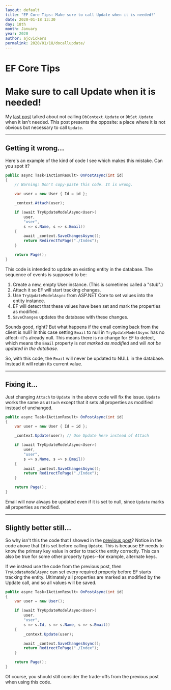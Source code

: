 ```yaml
---
layout: default
title: "EF Core Tips: Make sure to call Update when it is needed!"
date: 2020-01-18 13:30
day: 18th
month: January
year: 2020
author: ajcvickers
permalink: 2020/01/18/docallupdate/
---
```


# EF Core Tips
# Make sure to call Update when it is needed!

My <a href="/2020/01/17/dontcallupdate/">last post</a> talked about not calling <code>DbContext.Update</code> or <code>DbSet.Update</code> when it isn't needed. This post presents the opposite: a place where it is not obvious but necessary to call <code>Update</code>.

---

<h2>Getting it wrong...</h2>

Here's an example of the kind of code I see which makes this mistake. Can you spot it?

``` c#
public async Task<IActionResult> OnPostAsync(int id)
{
    // Warning: Don't copy-paste this code. It is wrong.

    var user = new User { Id = id };

    _context.Attach(user);

    if (await TryUpdateModelAsync<User>(
        user,
        "user",
        s => s.Name, s => s.Email))
    {
        await _context.SaveChangesAsync();
        return RedirectToPage("./Index");
    }

    return Page();
}
```

This code is intended to update an existing entity in the database. The sequence of events is supposed to be:

<ol>
<li>Create a new, empty User instance. (This is sometimes called a "stub".)</li>
<li>Attach it so EF will start tracking changes.</li>
<li>Use <code>TryUpdateModelAsync</code> from ASP.NET Core to set values into the entity instance.</li>
<li>EF will detect that these values have been set and mark the properties as modified.</li>
<li><code>SaveChanges</code> updates the database with these changes.</li>
</ol>

Sounds good, right? But what happens if the email coming back from the client is null? In this case setting <code>Email</code> to null in <code>TryUpdateModelAsync</code> has no affect--it's already null. This means there is no change for EF to detect, which means the <code>Email</code> property is <em>not marked as modified</em> and will <em>not be updated in the database</em>.

So, with this code, the <code>Email</code> will never be updated to NULL in the database. Instead it will retain its current value.

---

<h2>Fixing it...</h2>

Just changing <code>Attach</code> to <code>Update</code> in the above code will fix the issue. <code>Update</code> works the same as <code>Attach</code> except that it sets all properties as modified instead of unchanged.

``` c#
public async Task<IActionResult> OnPostAsync(int id)
{
    var user = new User { Id = id };

    _context.Update(user); // Use Update here instead of Attach

    if (await TryUpdateModelAsync<User>(
        user,
        "user",
        s => s.Name, s => s.Email))
    {
        await _context.SaveChangesAsync();
        return RedirectToPage("./Index");
    }

    return Page();
}
```

Email will now always be updated even if it is set to null, since <code>Update</code> marks all properties as modified.

---

<h2>Slightly better still...</h2>

So why isn't this the code that I showed in the <a href="/2020/01/17/dontcallupdate/">previous post</a>? Notice in the code above that <code>Id</code> is set before calling <code>Update</code>. This is because EF needs to know the primary key value in order to track the entity correctly. This can also be true for some other property types--for example, alternate keys.

If we instead use the code from the previous post, then <code>TryUpdateModelAsync</code> can set every required property before EF starts tracking the entity. Ultimately all properties are marked as modified by the Update call, and so all values will be saved.

``` c#
public async Task<IActionResult> OnPostAsync(int id)
{
    var user = new User();

    if (await TryUpdateModelAsync<User>(
        user,
        "user",
        s => s.Id, s => s.Name, s => s.Email))
    {
        _context.Update(user);

        await _context.SaveChangesAsync();
        return RedirectToPage("./Index");
    }

    return Page();
}
```

Of course, you should still consider the trade-offs from the previous post when using this code.
